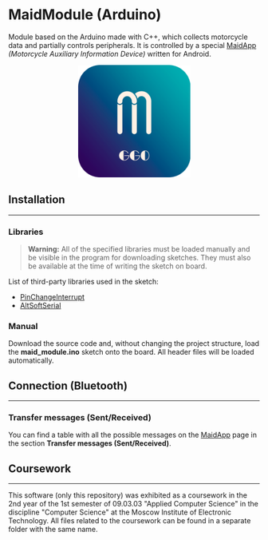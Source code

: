 # MaidModule (Arduino)

Module based on the Arduino made with C++, which collects motorcycle data and partially controls peripherals. It is controlled by a special [MaidApp](https://github.com/Ggorets0dev/maid-android-application) *(Motorcycle Auxiliary Information Device)* written for Android.

<p align='center'>
    <img height=225 src="pics/Maid_Logo_icon.png"/>
</p>

## Installation

---

### **Libraries**

> **Warning:** All of the specified libraries must be loaded manually and be visible in the program for downloading sketches. They must also be available at the time of writing the sketch on board.

List of third-party libraries used in the sketch:

* [PinChangeInterrupt](https://www.arduino.cc/reference/en/libraries/pinchangeinterrupt/)
* [AltSoftSerial](https://reference.arduino.cc/reference/en/libraries/altsoftserial/)
  
### **Manual**

Download the source code and, without changing the project structure, load the **maid_module.ino** sketch onto the board. All header files will be loaded automatically.

## Connection (Bluetooth)

---

### **Transfer messages (Sent/Received)**

You can find a table with all the possible messages on the [MaidApp](https://github.com/Ggorets0dev/maid-android-application/blob/master/README.md) page in the section **Transfer messages (Sent/Received)**.

## Coursework

---

This software (only this repository) was exhibited as a coursework in the 2nd year of the 1st semester of 09.03.03 "Applied Computer Science" in the discipline "Computer Science" at the Moscow Institute of Electronic Technology. All files related to the coursework can be found in a separate folder with the same name.
